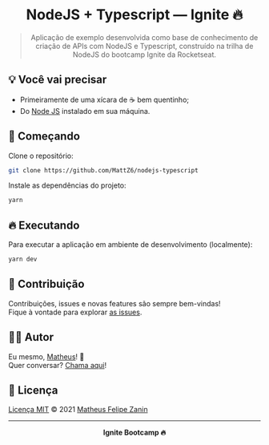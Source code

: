 <div align="center">
  <h1>
    NodeJS + Typescript — Ignite 🔥
  </h1>

  > Aplicação de exemplo desenvolvida como base de conhecimento de criação de APIs com NodeJS e Typescript,  construído na trilha de NodeJS do bootcamp Ignite da Rocketseat.
</div>

## 💡 Você vai precisar

- Primeiramente de uma xícara de ☕ bem quentinho;
- Do [Node JS](https://nodejs.org/pt-br/) instalado em sua máquina.

## 🎉 Começando

Clone o repositório:

```bash
git clone https://github.com/MattZ6/nodejs-typescript
```

Instale as dependências do projeto:

```bash
yarn
```

## 🔥 Executando

Para executar a aplicação em ambiente de desenvolvimento (localmente):

```bash
yarn dev
```

## 🤝 Contribuição

Contribuições, issues e novas features são sempre bem-vindas! <br/>
Fique à vontade para explorar [as issues](https://github.com/MattZ6/nodejs-typescript/issues).

## 👨‍🎤 Autor

Eu mesmo, [Matheus](https://github.com/MattZ6)! 👋
<br />
Quer conversar? [Chama aqui](https://www.linkedin.com/in/mattz6)!

## 📜 Licença

[Licença MIT](https://github.com/MattZ6/blob/main/LICENSE.MD) © 2021 [Matheus Felipe Zanin](https://github.com/MattZ6)

___

<div align="center">
  <strong>Ignite Bootcamp 🔥</strong>
</div>
